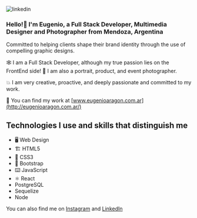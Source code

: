 ![linkedin](https://user-images.githubusercontent.com/97991009/234093422-c73f26c3-d609-4144-bbab-709d12d4681a.jpg)

### Hello!👋 I'm Eugenio, a Full Stack Developer, Multimedia Designer and Photographer from Mendoza, Argentina

Committed to helping clients shape their brand identity through the use of compelling graphic designs.

🕸️ I am a Full Stack Developer, although my true passion lies on the FrontEnd side!
📸 I am also a portrait, product, and event photographer.

💥 I am very creative, proactive, and deeply passionate and committed to my work.

🔭 You can find my work at [www.eugenioaragon.com.ar](http://eugenioaragon.com.ar/)


## Technologies I use and skills that distinguish me


- 🖥️ Web Design
- 🏗️ HTML5
- 🎨 CSS3
- 👢 Bootstrap
- ⌨️ JavaScript
- ⚛️ React
- PostgreSQL
- Sequelize
- Node


You can also find me on [Instagram](https://www.instagram.com/eugenioaragon.dev/) and [LinkedIn](https://www.linkedin.com/in/eugenioaragon/)


